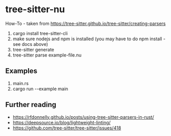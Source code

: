 # tree-sitter-nu

How-To - taken from https://tree-sitter.github.io/tree-sitter/creating-parsers

1. cargo install tree-sitter-cli
2. make sure nodejs and npm is installed (you may have to do npm install - see docs above)
3. tree-sitter generate
4. tree-sitter parse example-file.nu

## Examples

1. main.rs
2. cargo run --example main


## Further reading

- https://rfdonnelly.github.io/posts/using-tree-sitter-parsers-in-rust/
- https://deepsource.io/blog/lightweight-linting/
- https://github.com/tree-sitter/tree-sitter/issues/418

